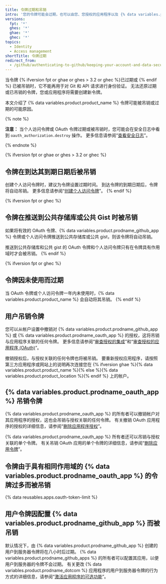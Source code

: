 ```yaml
---
title: 令牌过期和吊销
intro: '您的令牌可能会过期，也可以由您、您授权的应用程序以及 {% data variables.product.product_name %} 自行吊销。'
versions:
  fpt: '*'
  ghes: '*'
  ghae: '*'
  ghec: '*'
topics:
  - Identity
  - Access management
shortTitle: 令牌过期
redirect_from:
  - /github/authenticating-to-github/keeping-your-account-and-data-secure/token-expiration-and-revocation
---
```


当令牌 {% ifversion fpt or ghae or ghes > 3.2 or ghec %}已过期或 {% endif %} 已被吊销时，它不能再用于对 Git 和 API 请求进行身份验证。 无法还原过期或已吊销的令牌，您或应用程序将需要创建新令牌。

本文介绍了 {% data variables.product.product_name %} 令牌可能被吊销或过期的可能原因。

{% note %}

**注意：** 当个人访问令牌或 OAuth 令牌过期或被吊销时，您可能会在安全日志中看到 `oauth_authorization.destroy` 操作。 更多信息请参阅“[查看安全日志](/github/authenticating-to-github/keeping-your-account-and-data-secure/reviewing-your-security-log)”。

{% endnote %}

{% ifversion fpt or ghae or ghes > 3.2 or ghec %}
## 令牌在到达其到期日期后被吊销

创建个人访问令牌时，建议为令牌设置过期时间。 到达令牌的到期日期后，令牌将自动吊销。 更多信息请参阅“[创建个人访问令牌](/github/authenticating-to-github/keeping-your-account-and-data-secure/creating-a-personal-access-token)”。
{% endif %}

{% ifversion fpt or ghec %}
## 令牌在推送到公共存储库或公共 Gist 时被吊销

如果将有效的 OAuth 令牌、{% data variables.product.prodname_github_app %} 令牌或个人访问令牌推送到公共存储库或公共 gist，则该令牌将自动吊销。

推送到公共存储库和公共 gist 的 OAuth 令牌和个人访问令牌只有在令牌具有作用域时才会被吊销。
{% endif %}

{% ifversion fpt or ghec %}
## 令牌因未使用而过期

当 OAuth 令牌或个人访问令牌一年内未使用时，{% data variables.product.product_name %} 会自动将其吊销。
{% endif %}

## 用户吊销令牌

您可以从帐户设置中撤销对 {% data variables.product.prodname_github_app %} 或 {% data variables.product.prodname_oauth_app %} 的授权，这将吊销与应用程序关联的任何令牌。 更多信息请参阅“[审查授权的集成](/github/authenticating-to-github/keeping-your-account-and-data-secure/reviewing-your-authorized-integrations)”和“[审查授权的应用程序 (OAuth)](/github/authenticating-to-github/keeping-your-account-and-data-secure/reviewing-your-authorized-applications-oauth)”。

撤销授权后，与授权关联的任何令牌也将被吊销。 要重新授权应用程序，请按照第三方应用程序或网站上的说明再次连接您在 {% ifversion ghae %}{% data variables.product.product_name %}{% else %}{% data variables.product.product_location %}{% endif %} 上的帐户。

## {% data variables.product.prodname_oauth_app %} 吊销令牌

{% data variables.product.prodname_oauth_app %} 的所有者可以撤销帐户对其应用程序的授权，这也会吊销与授权关联的任何令牌。 有关撤销 OAuth 应用程序的授权的详细信息，请参阅“[删除应用程序授权](/rest/reference/apps#delete-an-app-authorization)”。

{% data variables.product.prodname_oauth_app %} 所有者还可以吊销与授权关联的单个令牌。 有关吊销 OAuth 应用的单个令牌的详细信息，请参阅“[删除应用令牌](/rest/apps/oauth-applications#delete-an-app-token)”。

## 令牌由于具有相同作用域的 {% data variables.product.prodname_oauth_app %} 的令牌过多而被吊销

{% data reusables.apps.oauth-token-limit %}

## 用户令牌因配置 {% data variables.product.prodname_github_app %} 而被吊销

默认情况下，由 {% data variables.product.prodname_github_app %} 创建的用户到服务器令牌将在八小时后过期。 {% data variables.product.prodname_github_apps %} 的所有者可以配置其应用，以便用户到服务器的令牌不会过期。 有关更改 {% data variables.product.prodname_dotcom %} 应用程序的用户到服务器令牌的行为方式的详细信息，请参阅“[激活应用程序的可选功能](/developers/apps/getting-started-with-apps/activating-optional-features-for-apps)”。
